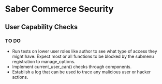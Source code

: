 # Saber Commerce Security

## User Capability Checks

### TO DO

* Run tests on lower user roles like author to see what type of access they might have. Expect most or all functions to be blocked by the submenu registration to manage_options.
* Implement current_user_can() checks through components.
* Establish a log that can be used to trace any malicious user or hacker actions. 
